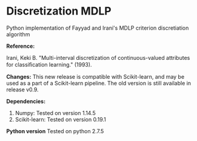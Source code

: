 # Discretization MDLP
Python implementation of Fayyad and Irani's MDLP criterion discretiation algorithm

**Reference:**

Irani, Keki B. "Multi-interval discretization of continuous-valued attributes for classiﬁcation learning." (1993).

**Changes:**
This new release is compatible with Scikit-learn, and may be used as a part of a Scikit-learn pipeline. The old version is still available in release v0.9.

**Dependencies:**

1. Numpy: Tested on version 1.14.5
2. Scikit-learn: Tested on version 0.19.1

**Python version**
Tested on python 2.7.5

